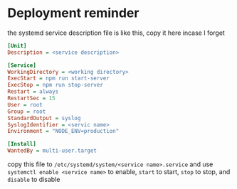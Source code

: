 # Deployment reminder

the systemd service description file is like this, copy it here incase I forget

```ini
[Unit]
Description = <service description>

[Service]
WorkingDirectory = <working directory>
ExecStart = npm run start-server
ExecStop = npm run stop-server
Restart = always
RestartSec = 15
User = root
Group = root
StandardOutput = syslog
SyslogIdentifier = <servic name>
Environment = "NODE_ENV=production"

[Install]
WantedBy = multi-user.target
```

copy this file to `/etc/systemd/system/<service name>.service` and use 
`systemctl enable <service name>` to enable, `start` to start, `stop` to stop,
and `disable` to disable
